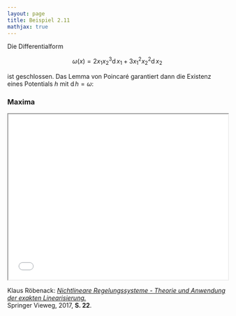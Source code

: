 ```yaml
---
layout: page
title: Beispiel 2.11
mathjax: true
---
```


Die Differentialform

$$
\omega(x)=2x_{1}x_{2}^{3}\operatorname{d} x_{1}+3x_{1}^{2}x_{2}^{2}\operatorname{d} x_{2}
$$

ist geschlossen. Das Lemma von Poincaré garantiert dann die Existenz eines Potentials $h$ mit $\operatorname{d}h=\omega$:

### Maxima

<iframe src="beispiel_poincare.html"  width="100%" height="380"></iframe>

Klaus Röbenack:
[*Nichtlineare Regelungssysteme - Theorie und Anwendung der exakten Linearisierung.*](https://link.springer.com/book/10.1007/978-3-662-44091-9)   
Springer Vieweg, 2017, **S. 22**.

